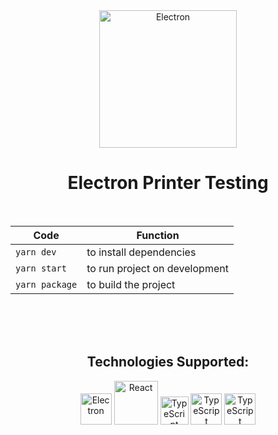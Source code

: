<div align="center">
  <a href="http://nestjs.com/" target="blank"><img src="https://upload.wikimedia.org/wikipedia/commons/thumb/9/91/Electron_Software_Framework_Logo.svg/1024px-Electron_Software_Framework_Logo.svg.png" width="220" alt="Electron" /></a>
</div>

<div align="center">
  <h1>Electron Printer Testing</h1>
</div>

<br/>

<div align="center">

  | Code           | Function                      |
  | -------------- | ----------------------------- |
  | `yarn dev`     | to install dependencies       |
  | `yarn start`   | to run project on development |
  | `yarn package` | to build the project          |

</div>

<br/>
<br/>
<br/>

<div align="center">
  <h2>Technologies Supported:</h2>
</div>

<div align="center">
  <a href="https://www.electronjs.org/" target="blank"><img src="https://upload.wikimedia.org/wikipedia/commons/thumb/9/91/Electron_Software_Framework_Logo.svg/1024px-Electron_Software_Framework_Logo.svg.png" width="50" alt="Electron" /></a>
  <a href="https://pt-br.reactjs.org/" target="blank"><img src="https://upload.wikimedia.org/wikipedia/commons/thumb/a/a7/React-icon.svg/1280px-React-icon.svg.png" width="70" alt="React" /></a>
  <a target="blank"><img src="https://upload.wikimedia.org/wikipedia/commons/thumb/4/4c/Typescript_logo_2020.svg/2048px-Typescript_logo_2020.svg.png" width="45" alt="TypeScript" /></a>
  <a target="blank"><img src="https://cdn.pixabay.com/photo/2017/08/05/11/16/logo-2582747_640.png" width="50" alt="TypeScript" /></a>
  <a href="https://www.typescriptlang.org/" target="blank"><img src="https://getbootstrap.com/docs/4.0/assets/brand/bootstrap-social-logo.png" width="50" alt="TypeScript" /></a>
</div>
